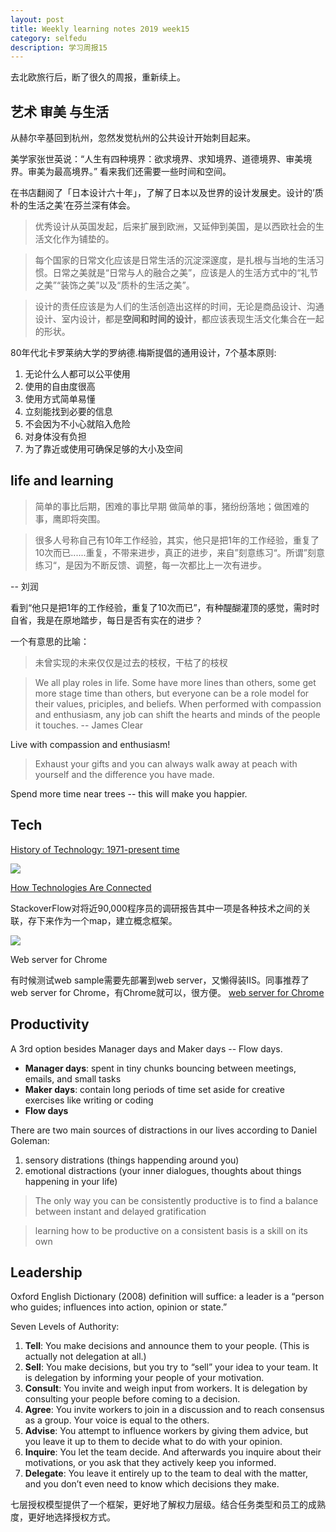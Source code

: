 ```yaml
---
layout: post
title: Weekly learning notes 2019 week15 
category: selfedu
description: 学习周报15
---
```


去北欧旅行后，断了很久的周报，重新续上。

## 艺术 审美 与生活

从赫尔辛基回到杭州，忽然发觉杭州的公共设计开始刺目起来。

美学家张世英说：“人生有四种境界：欲求境界、求知境界、道德境界、审美境界。审美为最高境界。” 看来我们还需要一些时间和空间。

在书店翻阅了「日本设计六十年」，了解了日本以及世界的设计发展史。设计的’质朴的生活之美‘在芬兰深有体会。

> 优秀设计从英国发起，后来扩展到欧洲，又延伸到美国，是以西欧社会的生活文化作为铺垫的。

> 每个国家的日常文化应该是日常生活的沉淀深邃度，是扎根与当地的生活习惯。日常之美就是“日常与人的融合之美”，应该是人的生活方式中的“礼节之美”“装饰之美”以及“质朴的生活之美”。

> 设计的责任应该是为人们的生活创造出这样的时间，无论是商品设计、沟通设计、室内设计，都是**空间和时间的设计**，都应该表现生活文化集合在一起的形状。

80年代北卡罗莱纳大学的罗纳德.梅斯提倡的通用设计，7个基本原则:

1. 无论什么人都可以公平使用
2. 使用的自由度很高
3. 使用方式简单易懂
4. 立刻能找到必要的信息
5. 不会因为不小心就陷入危险
6. 对身体没有负担
7. 为了靠近或使用可确保足够的大小及空间

## life and learning

> 简单的事比后期，困难的事比早期
> 做简单的事，猪纷纷落地；做困难的事，鹰即将突围。

> 很多人号称自己有10年工作经验，其实，他只是把1年的工作经验，重复了10次而已......重复，不带来进步，真正的进步，来自”刻意练习“。所谓”刻意练习“，是因为不断反馈、调整，每一次都比上一次有进步。

-- 刘润

看到“他只是把1年的工作经验，重复了10次而已”，有种醍醐灌顶的感觉，需时时自省，我是在原地踏步，每日是否有实在的进步？

一个有意思的比喻：

> 未曾实现的未来仅仅是过去的枝杈，干枯了的枝杈

> We all play roles in life. Some have more lines than others, some get more stage time than others, but everyone can be a role model for their values, priciples, and beliefs. When performed with compassion and enthusiasm, any job can shift the hearts and minds of the people it touches.  -- James Clear

Live with compassion and enthusiasm! 

> Exhaust your gifts and you can always walk away at peach with yourself and the difference you have made.

Spend more time near trees -- this will make you happier.

## Tech

[History of Technology: 1971-present time](https://www.timetoast.com/timelines/history-of-technology-1971-present)

![](https://rachyj.github.io/images/201904/tech-history.png)

[How Technologies Are Connected](https://insights.stackoverflow.com/survey/2019#technology-_-how-technologies-are-connected​)

StackoverFlow对将近90,000程序员的调研报告其中一项是各种技术之间的关联，存下来作为一个map，建立概念框架。

![](https://rachyj.github.io/images/201904/tech-connections.png)

Web server for Chrome

有时候测试web sample需要先部署到web server，又懒得装IIS。同事推荐了web server for Chrome，有Chrome就可以，很方便。
[web server for Chrome](https://chrome.google.com/webstore/detail/web-server-for-chrome/ofhbbkphhbklhfoeikjpcbhemlocgigb)

## Productivity

A 3rd option besides Manager days and Maker days -- Flow days.

- **Manager days**: spent in tiny chunks bouncing between meetings, emails, and small tasks
- **Maker days**: contain long periods of time set aside for creative exercises like writing or coding
- **Flow days**

There are two main sources of distractions in our lives according to Daniel Goleman:

1. sensory distrations (things happending around you)
2. emotional distractions (your inner dialogues, thoughts about things happening in your life)

> The only way you can be consistently productive is to find a balance between instant and delayed gratification

> learning how to be productive on a consistent basis is a skill on its own

## Leadership 

Oxford English Dictionary (2008) definition will suffice: a leader is a “person who guides; influences into action, opinion or state.”

Seven Levels of Authority:

1. **Tell**: You make decisions and announce them to your people. (This is actually not delegation at all.)
2. **Sell**: You make decisions, but you try to “sell” your idea to your team. It is delegation by informing your people of your motivation.
3. **Consult**: You invite and weigh input from workers. It is delegation by consulting your people before coming to a decision.
4. **Agree**: You invite workers to join in a discussion and to reach consensus as a group. Your voice is equal to the others.
5. **Advise**: You attempt to influence workers by giving them advice, but you leave it up to them to decide what to do with your opinion.
6. **Inquire**: You let the team decide. And afterwards you inquire about their motivations, or you ask that they actively keep you informed.
7. **Delegate**: You leave it entirely up to the team to deal with the matter, and you don’t even need to know which decisions they make.

七层授权模型提供了一个框架，更好地了解权力层级。结合任务类型和员工的成熟度，更好地选择授权方式。

